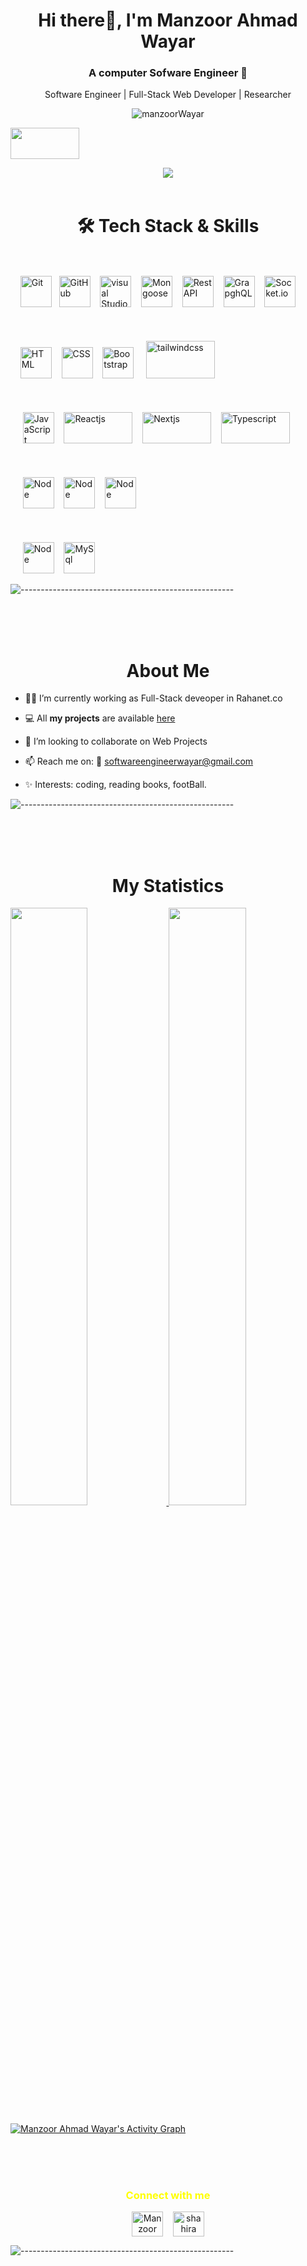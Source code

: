 <h1 align="center"> Hi there👋, I'm Manzoor Ahmad Wayar</h1>
<h3 align="center">A computer Sofware Engineer 🤚</h3>

<p align="center">Software Engineer | Full-Stack Web Developer | Researcher </p>

<p align="center"> 
	<img src="https://komarev.com/ghpvc/?username=manzoorWayar&label=Profile%20views&color=1c1c1c&style=flat" alt="manzoorWayar" />


<a href="https://skyline.github.com/ManzoorWayar/2021"> <img height="50"  width="110" src="https://encrypted-tbn0.gstatic.com/images?q=tbn:ANd9GcRph_2tGd67vIU_5pDfhseIYjD74bPGrDddJ8S93Vu5XmWpQ1myFtn0Fgc7v3-UXzPROfw&usqp=CAU"><a/>
	</p>

<div align="center">
	<img src="https://media.giphy.com/media/f3iwJFOVOwuy7K6FFw/giphy.gif">
</div>

</br>
 
<h1 align="center">🛠 Tech Stack & Skills</h1> 
<p align="center">
<div>	<br>
	<br>
	&nbsp;&nbsp;&nbsp;&nbsp;<img height="50" src="https://user-images.githubusercontent.com/25181517/117364277-fc4eb280-aebd-11eb-8769-a3583c6a2037.png" alt="Git" 		title="Git" />&nbsp;&nbsp;
	<img height="50" src="https://user-images.githubusercontent.com/25181517/117364276-fc4eb280-aebd-11eb-92ba-8a6ef74b7313.png" alt="GitHub" title="GitHub" 		/>&nbsp;&nbsp;&nbsp;
		<img height="50" src="https://miro.medium.com/max/723/1*vIQIILVkp48MzotGFO_4Yw.png" alt="visual Studio Code" title="visual Studio Code" />&nbsp;&nbsp;&nbsp;
		<img height="50" src="https://miro.medium.com/max/1050/1*acfAKaDI7uv5GyFnJmiPhA.png" alt="Mongoose" title="Mongoose" />&nbsp;&nbsp;&nbsp;
		<img height="50" src="https://res.cloudinary.com/practicaldev/image/fetch/s--hrh41qeV--/c_imagga_scale,f_auto,fl_progressive,h_500,q_auto,w_1000/https://dev-to-uploads.s3.amazonaws.com/i/1s3bedypkt7zm8maikzg.png" alt="Rest API" title="RestAPI" />&nbsp;&nbsp;&nbsp;
	<img height="50" src="https://encrypted-tbn0.gstatic.com/images?q=tbn:ANd9GcSUCPGbX3yP7QsN1rcyVGRgRGLFbqLaI56qo6AWLdiDI6kuDUGzc7HC3Nl1IMVvRyFISd0&usqp=CAU" alt="GrapghQL" title="GrapghQL" />&nbsp;&nbsp;&nbsp;
		<img height="50" src="https://miro.medium.com/max/1400/1*tOitxCwTNcS3ESstLylmtg.png" alt="Socket.io" title="Socket.io" />&nbsp;&nbsp;&nbsp;
	<br>
	<br>
		<br>
	<br>
	&nbsp;&nbsp;&nbsp;&nbsp;<img height="50" src="https://user-images.githubusercontent.com/25181517/117447535-f00a3a00-af3d-11eb-89bf-45aaf56dbaf1.png" alt="HTML" title="HTML" />&nbsp;&nbsp;&nbsp;
	<img height="50" src="https://user-images.githubusercontent.com/25181517/117447663-0fa16280-af3e-11eb-8677-bcf8e4f8e298.png" alt="CSS" title="CSS" />&nbsp;&nbsp;&nbsp;
	<img height="50" src="https://user-images.githubusercontent.com/25181517/121402101-c89df700-c959-11eb-8b4a-bbadf9e84b30.png" alt="Bootstrap" title="Bootstrap" 		/>	&nbsp;&nbsp;&nbsp;
	<img height="60" width="110" src="https://adminlte.io/cdn-cgi/image/quality=80,format=auto,onerror=redirect,metadata=none/wp-content/uploads/2022/02/tailwindcss-templates.png" alt="tailwindcss  " 	title="tailwindcss  "/>&nbsp;&nbsp;&nbsp; 
	<br>
	<br>
		<br>
	<br>
	&nbsp;&nbsp;&nbsp;&nbsp 
	<img height="50" src="https://github.com/get-icon/geticon/blob/master/icons/javascript.svg" alt="JavaScript" title="JavaScript" />&nbsp;&nbsp;&nbsp;
	<img height="50" width="110" src="https://www.sleeplessyogi.com/static/127b470a1814ca2ae06d9f40df34f190/reactjs.png" alt="Reactjs" title="Reactjs" />&nbsp;&nbsp;&nbsp;
	<img height="50"  width="110" src="https://miro.medium.com/max/1000/1*htbUdWgFQ3a94PMEvBr_hQ.png" alt="Nextjs" title="Nextjs" />&nbsp;&nbsp;&nbsp;
	<img height="50"  width="110" src="https://cdn.thenewstack.io/media/2022/01/10b88c68-typescript-logo.png" alt="Typescript" title="typescript" />&nbsp;&nbsp;&nbsp;
	<br>
	<br>
		<br>
	<br>
	&nbsp;&nbsp;&nbsp;&nbsp;
	<img height="50" src="https://github.com/get-icon/geticon/raw/master/icons/nodejs.svg" alt="Node" title="Node" />&nbsp;&nbsp;&nbsp;
	<img height="50" src="https://w7.pngwing.com/pngs/212/722/png-transparent-web-development-express-js-javascript-software-framework-laravel-world-wide-web-purple-blue-text.png" alt="Node" title="express" />&nbsp;&nbsp;&nbsp;
	<img height="50" src="https://github.com/get-icon/geticon/raw/master/icons/nestjs.svg" alt="Node" title="Nestjs" />&nbsp;&nbsp;&nbsp;
	<br>
		<br>
	<br>
	<br>&nbsp;&nbsp;&nbsp;&nbsp;
	<img height="50" src="https://github.com/get-icon/geticon/raw/master/icons/mongodb.svg" alt="Node" title="Mongo" />&nbsp;&nbsp;&nbsp;
	<img height="50" src="https://github.com/get-icon/geticon/raw/master/icons/mysql.svg" alt="MySql" title="MySql" />&nbsp;&nbsp;&nbsp;
	
</div>
</p>

<div>
	
 ![-----------------------------------------------------](https://raw.githubusercontent.com/andreasbm/readme/master/assets/lines/rainbow.png)
	
<br>
	<br>
	<br>

 <h1 align="center"> About Me </h1>

- 👩‍💻 I’m currently working as Full-Stack deveoper in Rahanet.co

- 💻 All **my projects** are available [here](https://github.com/ManzoorWayar?tab=repositories)

- 👯 I’m looking to collaborate on Web Projects

- 📫 Reach me on: 📧 softwareengineerwayar@gmail.com

- ✨ Interests: coding, reading books, footBall.
</div>

 ![-----------------------------------------------------](https://raw.githubusercontent.com/andreasbm/readme/master/assets/lines/rainbow.png)
 
  
<br>
	<br>
	<br>

<h1 align="center"> My Statistics </h1>
<p align="left">
  <a href="https://github.com/manzoorWayar/">
  <img width="49.5%" src="https://github-readme-stats.vercel.app/api?username=manzoorWayar&show_icons=true&theme=algolia&hide_border=true" />
    <img width="49.5%" src="https://github-readme-streak-stats.herokuapp.com/?user=manzoorWayar&theme=algolia&hide_border=true" />
  </a>
</p>

[![Manzoor Ahmad Wayar's Activity Graph](https://activity-graph.herokuapp.com/graph?username=manzoorWayar&custom_title=Manzoor%27s%20Contribution%20Graph&theme=react-dark&hide_border=true&line=d1a01f&point=c58545)](https://github.com/manzoorWayar/)

<br>
	<br>
	<br>

<h3 align="center" style="color:yellow">Connect with me</h3>
<p align="center">
<a href="https://twitter.com/manzoor_wayar" target="blank"><img align="center" src="https://cdn-icons-png.flaticon.com/512/124/124021.png" alt="Manzoor Wayar" height="40" width="50" /></a>&nbsp;&nbsp;&nbsp;
	<a href="https://www.linkedin.com/in/manzoor-ahmad-wayar-781b59195" target="blank">
	<img align="center" src="https://cdn-icons-png.flaticon.com/512/174/174857.png" alt="shahira" height="40" width="50" />
	</a>

![-----------------------------------------------------](https://raw.githubusercontent.com/andreasbm/readme/master/assets/lines/rainbow.png)
	</p>



